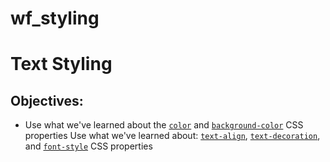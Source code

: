 # wf_styling

# Text Styling
## Objectives:

- Use what we've learned about the [`color`] and [`background-color`] CSS properties
Use what we've learned about: [`text-align`], [`text-decoration`], and [`font-style`] CSS properties

[`color`]: https://developer.mozilla.org/en-US/docs/Web/CSS/color
[`background-color`]: https://developer.mozilla.org/en-US/docs/Web/CSS/background-color
[`text-align`]: https://developer.mozilla.org/en-US/docs/Web/CSS/text-align
[`text-decoration`]: https://developer.mozilla.org/en-US/docs/Web/CSS/text-decoration
[`font-style`]: https://developer.mozilla.org/en-US/docs/Web/CSS/font-style